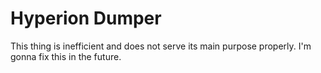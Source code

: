 # Hyperion Dumper
This thing is inefficient and does not serve its main purpose properly. I'm gonna fix this in the future.
